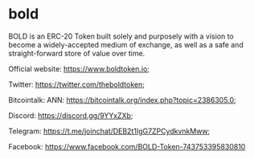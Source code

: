 # bold
BOLD  is an ERC-20 Token built solely and purposely with a vision to become a widely-accepted medium of exchange, as well as a safe and straight-forward store of value over time.

Official website: https://www.boldtoken.io;


Twitter: https://twitter.com/theboldtoken; 


Bitcointalk: ANN: https://bitcointalk.org/index.php?topic=2386305.0; 


Discord: https://discord.gg/9YYxZXb; 


Telegram: https://t.me/joinchat/DEB2t1IgG7ZPCydkvnkMww; 


Facebook: https://www.facebook.com/BOLD-Token-743753395830810
